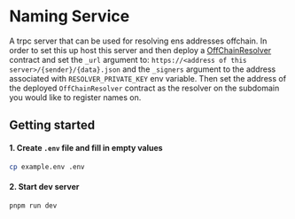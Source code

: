 # Naming Service

A trpc server that can be used for resolving ens addresses offchain. In order to set this up host this server and then deploy a [OffChainResolver](https://github.com/ensdomains/offchain-resolver/blob/099b7e9827899efcf064e71b7125f7b4fc2e342f/packages/contracts/contracts/OffchainResolver.sol) contract and set the `_url` argument to: `https://<address of this server>/{sender}/{data}.json` and the `_signers` argument to the address associated with `RESOLVER_PRIVATE_KEY` env variable. Then set the address of the deployed `OffChainResolver` contract as the resolver on the subdomain you would like to register names on.

## Getting started

#### 1. Create `.env` file and fill in empty values

```bash
cp example.env .env
```

#### 2. Start dev server

```bash
pnpm run dev
```
